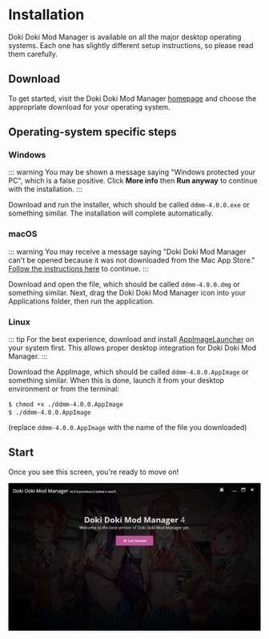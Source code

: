 # Installation

Doki Doki Mod Manager is available on all the major desktop operating systems. Each one has slightly different setup instructions, so please read them carefully.

## Download 
To get started, visit the Doki Doki Mod Manager [homepage](https://doki.space/) and choose the appropriate download for your operating system.

## Operating-system specific steps

### Windows

::: warning
You may be shown a message saying "Windows protected your PC", which is a false positive. Click **More info** then **Run anyway** to continue with the installation.
:::

Download and run the installer, which should be called `ddmm-4.0.0.exe` or something similar. The installation will complete automatically.

### macOS

::: warning
You may receive a message saying "Doki Doki Mod Manager can't be opened because it was not downloaded from the Mac App Store." [Follow the instructions here](support.apple.com/guide/mac-help/mh40616/mac) to continue.
:::

Download and open the file, which should be called `ddmm-4.0.0.dmg` or something similar. Next, drag the Doki Doki Mod Manager icon into your Applications folder, then run the application.

### Linux

::: tip
For the best experience, download and install [AppImageLauncher](https://github.com/TheAssassin/AppImageLauncher) on your system first. This allows proper desktop integration for Doki Doki Mod Manager.
:::

Download the AppImage, which should be called `ddmm-4.0.0.AppImage` or something similar. When this is done, launch it from your desktop environment or from the terminal:

    $ chmod +x ./ddmm-4.0.0.AppImage
    $ ./ddmm-4.0.0.AppImage
    
(replace `ddmm-4.0.0.AppImage` with the name of the file you downloaded)

## Start

Once you see this screen, you're ready to move on!

![Doki Doki Mod Manager splash screen](../images/installation-splash.png)
